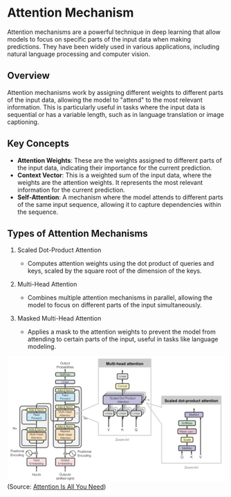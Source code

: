 # Attention Mechanism
Attention mechanisms are a powerful technique in deep learning that allow models to focus on specific parts of the input data when making predictions. They have been widely used in various applications, including natural language processing and computer vision.

## Overview
Attention mechanisms work by assigning different weights to different parts of the input data, allowing the model to "attend" to the most relevant information. This is particularly useful in tasks where the input data is sequential or has a variable length, such as in language translation or image captioning.
## Key Concepts
- **Attention Weights**: These are the weights assigned to different parts of the input data, indicating their importance for the current prediction.
- **Context Vector**: This is a weighted sum of the input data, where the weights are the attention weights. It represents the most relevant information for the current prediction.
- **Self-Attention**: A mechanism where the model attends to different parts of the same input sequence, allowing it to capture dependencies within the sequence.

## Types of Attention Mechanisms
1. Scaled Dot-Product Attention
   - Computes attention weights using the dot product of queries and keys, scaled by the square root of the dimension of the keys.
2. Multi-Head Attention
   - Combines multiple attention mechanisms in parallel, allowing the model to focus on different parts of the input simultaneously.

3. Masked Multi-Head Attention
   - Applies a mask to the attention weights to prevent the model from attending to certain parts of the input, useful in tasks like language modeling.



![alt text](image-1.png)
(Source: [Attention Is All You Need](https://arxiv.org/abs/1706.03762))